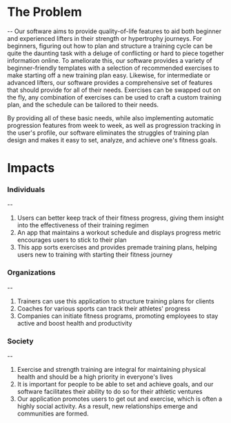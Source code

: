 # The Problem
--
Our software aims to provide quality-of-life features to aid both beginner and experienced lifters in their strength or hypertrophy journeys. 
For beginners, figuring out how to plan and structure a training cycle can be quite the daunting task with a deluge of conflicting or hard to piece together information online. To ameliorate this, 
our software provides a variety of beginner-friendly templates with a selection of recommended exercises to make starting off a new training plan easy.
Likewise, for intermediate or advanced lifters, our software provides a comprehensive set of features that should provide for all of their needs. Exercises can be swapped out on the fly, 
any combination of exercises can be used to craft a custom training plan, and the schedule can be tailored to their needs.

By providing all of these basic needs, while also implementing automatic progression features from week to week, as well as progression tracking in the user's profile, our software 
eliminates the struggles of training plan design and makes it easy to set, analyze, and achieve one's fitness goals.



# Impacts

### Individuals
--
1. Users can better keep track of their fitness progress, giving them insight into the effectiveness of their training regimen
2. An app that maintains a workout schedule and displays progress metric encourages users to stick to their plan
3. This app sorts exercises and provides premade training plans, helping users new to training with starting their fitness journey

### Organizations
--
1. Trainers can use this application to structure training plans for clients
2. Coaches for various sports can track their athletes' progress
3. Companies can initiate fitness programs, promoting employees to stay active and boost health and productivity


### Society
-- 
1. Exercise and strength training are integral for maintaining physical health and should be a high priority in everyone's lives
2. It is important for people to be able to set and achieve goals, and our software facilitates their ability to do so for their athletic ventures
3. Our application promotes users to get out and exercise, which is often a highly social activity. As a result, new relationships emerge and communities are formed.
